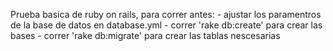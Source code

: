 Prueba basica de ruby on rails,
para correr antes:
	- ajustar los paramentros de la base de datos en database.yml
	- correr 'rake db:create' para crear las bases
	- correr 'rake db:migrate' para crear las tablas nescesarias

